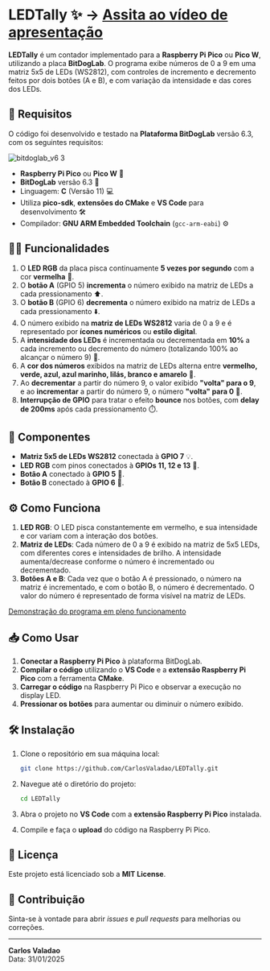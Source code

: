 # LEDTally ✨ -> [Assita ao vídeo de apresentação](https://youtu.be/8yrpM5dyOrQ)


**LEDTally** é um contador implementado para a **Raspberry Pi Pico** ou **Pico W**, utilizando a placa **BitDogLab**. O programa exibe números de 0 a 9 em uma matriz 5x5 de LEDs (WS2812), com controles de incremento e decremento feitos por dois botões (A e B), e com variação da intensidade e das cores dos LEDs.

## 🚀 Requisitos

O código foi desenvolvido e testado na **Plataforma BitDogLab** versão 6.3, com os seguintes requisitos:

![bitdoglab_v6 3](https://github.com/user-attachments/assets/318f12c5-0f62-4fe4-b99b-2ba74aee626e)

- **Raspberry Pi Pico** ou **Pico W** 🛒
- **BitDogLab** versão 6.3 🔧
- Linguagem: **C** (Versão 11) 💻
- Utiliza **pico-sdk**, **extensões do CMake** e **VS Code** para desenvolvimento 🛠️
- Compilador: **GNU ARM Embedded Toolchain** (`gcc-arm-eabi`) ⚙️

## 🧑‍💻 Funcionalidades

1. O **LED RGB** da placa pisca continuamente **5 vezes por segundo** com a cor **vermelha** 🔴.
2. O **botão A** (GPIO 5) **incrementa** o número exibido na matriz de LEDs a cada pressionamento ⬆️.
3. O **botão B** (GPIO 6) **decrementa** o número exibido na matriz de LEDs a cada pressionamento ⬇️.
4. O número exibido na **matriz de LEDs WS2812** varia de 0 a 9 e é representado por **ícones numéricos** ou **estilo digital**.
5. A **intensidade dos LEDs** é incrementada ou decrementada em **10%** a cada incremento ou decremento do número (totalizando 100% ao alcançar o número 9) 🔆.
6. A **cor dos números** exibidos na matriz de LEDs alterna entre **vermelho, verde, azul, azul marinho, lilás, branco e amarelo** 🌈.
7. Ao **decrementar** a partir do número 9, o valor exibido **"volta" para o 9**, e ao **incrementar** a partir do número 9, o número **"volta" para 0** 🔄.
8. **Interrupção de GPIO** para tratar o efeito **bounce** nos botões, com **delay de 200ms** após cada pressionamento ⏱️.

## 🧩 Componentes

- **Matriz 5x5 de LEDs WS2812** conectada à **GPIO 7** 💡.
- **LED RGB** com pinos conectados à **GPIOs 11, 12 e 13** 🌈.
- **Botão A** conectado à **GPIO 5** 🔘.
- **Botão B** conectado à **GPIO 6** 🔘.

## ⚙️ Como Funciona

1. **LED RGB**: O LED pisca constantemente em vermelho, e sua intensidade e cor variam com a interação dos botões.
2. **Matriz de LEDs**: Cada número de 0 a 9 é exibido na matriz de 5x5 LEDs, com diferentes cores e intensidades de brilho. A intensidade aumenta/decrease conforme o número é incrementado ou decrementado.
3. **Botões A e B**: Cada vez que o botão A é pressionado, o número na matriz é incrementado, e com o botão B, o número é decrementado. O valor do número é representado de forma visível na matriz de LEDs.

[Demonstração do programa em pleno funcionamento](https://github.com/user-attachments/assets/78de6d97-c7d9-4d1d-8f14-d0112b2f61aa)

## 📥 Como Usar

1. **Conectar a Raspberry Pi Pico** à plataforma BitDogLab.
2. **Compilar o código** utilizando o **VS Code** e a **extensão Raspberry Pi Pico** com a ferramenta **CMake**.
3. **Carregar o código** na Raspberry Pi Pico e observar a execução no display LED.
4. **Pressionar os botões** para aumentar ou diminuir o número exibido.

## 🛠️ Instalação

1. Clone o repositório em sua máquina local:

    ```bash
    git clone https://github.com/CarlosValadao/LEDTally.git
    ```

2. Navegue até o diretório do projeto:

    ```bash
    cd LEDTally
    ```

3. Abra o projeto no **VS Code** com a **extensão Raspberry Pi Pico** instalada.
4. Compile e faça o **upload** do código na Raspberry Pi Pico.

## 📜 Licença

Este projeto está licenciado sob a **MIT License**.

## 💬 Contribuição

Sinta-se à vontade para abrir *issues* e *pull requests* para melhorias ou correções.

---

**Carlos Valadao**  
Data: 31/01/2025
